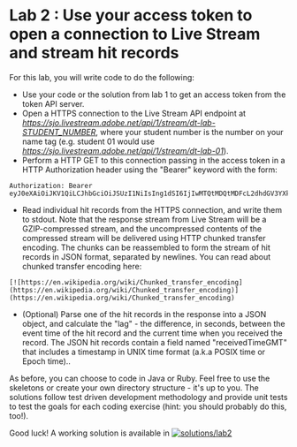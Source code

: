 Lab 2 : Use your access token to open a connection to Live Stream and stream hit records
=================

For this lab, you will write code to do the following:

* Use your code or the solution from lab 1 to get an access token from the token API server.
* Open a HTTPS connection to the Live Stream API endpoint at *https://sjo.livestream.adobe.net/api/1/stream/dt-lab-STUDENT_NUMBER*, where your student number is the number on your name tag (e.g. student 01 would use *https://sjo.livestream.adobe.net/api/1/stream/dt-lab-01*).
* Perform a HTTP GET to this connection passing in the access token in a HTTP Authorization header using the "Bearer" keyword with the form:
```
Authorization: Bearer eyJ0eXAiOiJKV1QiLCJhbGciOiJSUzI1NiIsIng1dSI6IjIwMTQtMDQtMDFcL2dhdGV3YXkuY2VyIn0[…]uw48OjseKCBaTwkMU2cJu1B5QrBg
```
* Read individual hit records from the HTTPS connection, and write them to stdout. Note that the response stream from Live Stream will be a GZIP-compressed stream, and the uncompressed contents of the compressed stream will be delivered using HTTP chunked transfer encoding. The chunks can be reassembled to form the stream of hit records in JSON format, separated by newlines. You can read about chunked transfer encoding here:
```
[![https://en.wikipedia.org/wiki/Chunked_transfer_encoding](https://en.wikipedia.org/wiki/Chunked_transfer_encoding)](https://en.wikipedia.org/wiki/Chunked_transfer_encoding)
```
* (Optional) Parse one of the hit records in the response into a JSON object, and calculate the "lag" - the difference, in seconds, between the event time of the hit record and the current time when you received the record. The JSON hit records contain a field named "receivedTimeGMT" that includes a timestamp in UNIX time format (a.k.a POSIX time or Epoch time)..

As before, you can choose to code in Java or Ruby. Feel free to use the skeletons or create your own directory structure - it's up to you. The solutions follow test driven development methodology and provide unit tests to test the goals for each coding exercise (hint: you should probably do this, too!).

Good luck! A working solution is available in [![solutions/lab2](../solutions/lab2)](../solutions/lab2)
